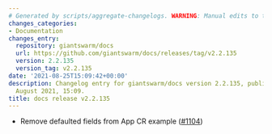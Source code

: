 ```yaml
---
# Generated by scripts/aggregate-changelogs. WARNING: Manual edits to this files will be overwritten.
changes_categories:
- Documentation
changes_entry:
  repository: giantswarm/docs
  url: https://github.com/giantswarm/docs/releases/tag/v2.2.135
  version: 2.2.135
  version_tag: v2.2.135
date: '2021-08-25T15:09:42+00:00'
description: Changelog entry for giantswarm/docs version 2.2.135, published on 25
  August 2021, 15:09.
title: docs release v2.2.135
---
```


- Remove defaulted fields from App CR example ([#1104](https://github.com/giantswarm/docs/pull/1104))
